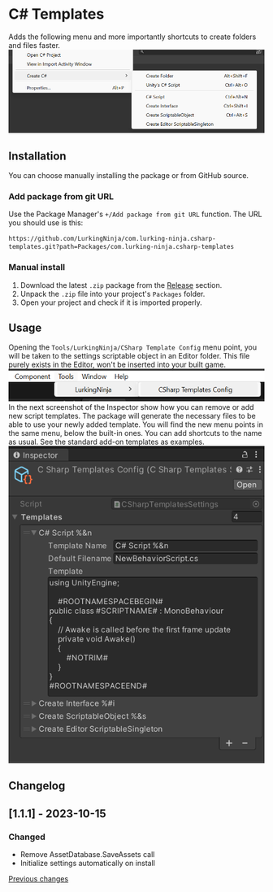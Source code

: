 # C# Templates
Adds the following menu and more importantly shortcuts to create folders and files faster.
![Create menu](docs/create_menu.png)
## Installation
You can choose manually installing the package or from GitHub source.
### Add package from git URL
Use the Package Manager's ```+/Add package from git URL``` function.
The URL you should use is this:
```
https://github.com/LurkingNinja/com.lurking-ninja.csharp-templates.git?path=Packages/com.lurking-ninja.csharp-templates
```
### Manual install
1. Download the latest ```.zip``` package from the [Release](https://github.com/LurkingNinja/com.lurking-ninja.csharp-templates/releases) section.
2. Unpack the ```.zip``` file into your project's ```Packages``` folder.
3. Open your project and check if it is imported properly.
## Usage
Opening the ```Tools/LurkingNinja/CSharp Template Config``` menu point, you will be taken to the settings scriptable object in an Editor folder. This file purely exists in the Editor, won't be inserted into your built game.
![Open settings](docs/open_settings.png)
In the next screenshot of the Inspector show how you can remove or add new script templates. The package will generate the necessary files to be able to use your newly added template. You will find the new menu points in the same menu, below the built-in ones. You can add shortcuts to the name as usual. See the standard add-on templates as examples. 
![Settings](docs/settings.png)
## Changelog
## [1.1.1] - 2023-10-15
### Changed
- Remove AssetDatabase.SaveAssets call
- Initialize settings automatically on install

[Previous changes](./CHANGELOG.md)
